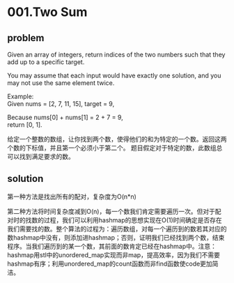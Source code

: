 001.Two Sum
====  
problem
-------  
Given an array of integers, return indices of the two numbers such that they add up to a specific target.  
    
You may assume that each input would have exactly one solution, and you may not use the same element twice.  
  
Example:  
Given nums = [2, 7, 11, 15], target = 9,  
  
Because nums[0] + nums[1] = 2 + 7 = 9,  
return [0, 1].  
  
给定一个整数的数组，让你找到两个数，使得他们的和为特定的一个数。返回这两个数的下标值，并且第一个必须小于第二个。  题目假定对于特定的数，此数组总可以找到满足要求的数。

solution
--------
第一种方法是找出所有的配对，复杂度为O(n*n)  
  
第二种方法将时间复杂度减到O(n)，每一个数我们肯定需要遍历一次。但对于配对时的找数的过程，我们可以利用hashmap的思想实现在O(1)时间确定是否存在我们需要找的数。整个算法的过程为：遍历数组，对每一个遍历到的数若其对应的数hashmap中没有，则添加进hashmap；否则，证明我们已经找到两个数，结束程序。当我们遍历到的某一个数，其前面的数肯定已经在hashmap中。注意：hashmap用stl中的unordered_map实现而非map，提高效率，因为我们不需要hashmap有序；利用unordered_map的count函数而非find函数使code更加简洁。
